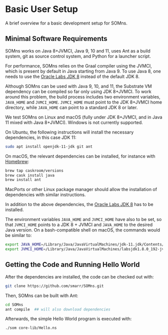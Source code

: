# Basic User Setup

A brief overview for a basic development setup for SOMns.

## Minimal Software Requirements

SOMns works on Java 8+JVMCI, Java 9, 10 and 11, uses Ant as a build system,
git as source control system, and Python for a launcher script.

For performance, SOMns relies on the Graal compiler using the JVMCI,
which is present by default in Java starting from Java 9.
To use Java 8, one needs to use the [Oracle Labs JDK 8](https://www.oracle.com/technetwork/oracle-labs/program-languages/downloads/index.html) instead of the default JDK 8.

Although SOMns can be used with Java 9, 10, and 11, the Substrate VM dependency
can be compiled so far only using JDK 8+JVMCI. To work around this problem,
the build process includes two environment variables, `JAVA_HOME` and `JVMCI_HOME`.
`JVMCI_HOME` must point to the JDK 8+JVMCI home directory,
while `JAVA_HOME` can point to a standard JDK 8 or later.

We test SOMns on Linux and macOS (fully under JDK 8+JVMCI, and in Java 11 mixed
with Java 8+JVMCI). Windows is not currently supported.

On Ubuntu, the following instructions will install the necessary dependencies,
in this case JDK 11:

```bash
sudo apt install openjdk-11-jdk git ant
```

On macOS, the relevant dependencies can be installed, for instance with
[Homebrew](https://brew.sh/):

```bash
brew tap caskroom/versions
brew cask install java
brew install ant
```

MacPorts or other Linux package manager should allow the installation of
dependencies with similar instructions.

In addition to the above dependencies, the [Oracle Labs JDK 8](https://www.oracle.com/technetwork/oracle-labs/program-languages/downloads/index.html)
has to be installed.

The environment variables `JAVA_HOME` and `JVMCI_HOME` have also to be set,
so that `JVMCI_HOME` points to a JDK 8 + JVMCI and `JAVA_HOME` to the desired Java version.
On a bash-compatible shell on macOS, the commands would be similar to:

```bash
export JAVA_HOME=/Library/Java/JavaVirtualMachines/jdk-11.jdk/Contents/Home
export JVMCI_HOME=/Library/Java/JavaVirtualMachines/labsjdk1.8.0_192-jvmci-0.53/Contents/Home
```

## Getting the Code and Running Hello World

After the dependencies are installed, the code can be checked out with:

```bash
git clone https://github.com/smarr/SOMns.git
```

Then, SOMns can be built with Ant:

```bash
cd SOMns
ant compile  ## will also download dependencies
```

Afterwards, the simple Hello World program is executed with:

```bash
./som core-lib/Hello.ns
```